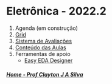 # Eletrônica - 2022.2

1. Agenda (em construção)
2. [Grid](eletronica/Grid_Eletronica.md)
3. [Sistema de Avaliações](/./avaliacoes.md)
4. [Conteúdo das Aulas](projetos_aulas.md)
5. Ferramentas de apoio  
   * [Easy EDA Designer](https://easyeda.com/pt)


##### [Home - Prof Clayton J A Silva](/./index.md)
